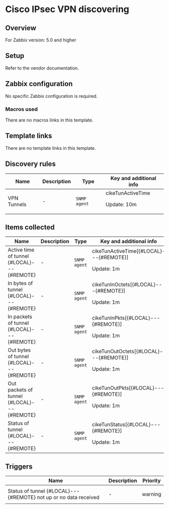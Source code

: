 # Cisco IPsec VPN discovering

## Overview

For Zabbix version: 5.0 and higher

## Setup

Refer to the vendor documentation.

## Zabbix configuration

No specific Zabbix configuration is required.

### Macros used

There are no macros links in this template.

## Template links

There are no template links in this template.

## Discovery rules

|Name|Description|Type|Key and additional info|
|----|-----------|----|----|
|VPN Tunnels|<p>-</p>|`SNMP agent`|cikeTunActiveTime<p>Update: 10m</p>|
## Items collected

|Name|Description|Type|Key and additional info|
|----|-----------|----|----|
|Active time of  tunnel {#LOCAL}---{#REMOTE}|<p>-</p>|`SNMP agent`|cikeTunActiveTime[{#LOCAL}---{#REMOTE}]<p>Update: 1m</p>|
|In bytes of  tunnel {#LOCAL}---{#REMOTE}|<p>-</p>|`SNMP agent`|cikeTunInOctets[{#LOCAL}---{#REMOTE}]<p>Update: 1m</p>|
|In packets of  tunnel {#LOCAL}---{#REMOTE}|<p>-</p>|`SNMP agent`|cikeTunInPkts[{#LOCAL}---{#REMOTE}]<p>Update: 1m</p>|
|Out bytes of  tunnel {#LOCAL}---{#REMOTE}|<p>-</p>|`SNMP agent`|cikeTunOutOctets[{#LOCAL}---{#REMOTE}]<p>Update: 1m</p>|
|Out packets of  tunnel {#LOCAL}---{#REMOTE}|<p>-</p>|`SNMP agent`|cikeTunOutPkts[{#LOCAL}---{#REMOTE}]<p>Update: 1m</p>|
|Status of  tunnel {#LOCAL}---{#REMOTE}|<p>-</p>|`SNMP agent`|cikeTunStatus[{#LOCAL}---{#REMOTE}]<p>Update: 1m</p>|
## Triggers

|Name|Description|Priority|
|----|-----------|----|
|Status of tunnel {#LOCAL}---{#REMOTE} not up or no data received|<p>-</p>|warning|
